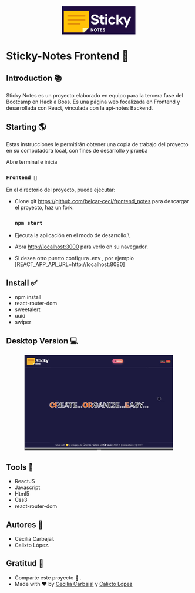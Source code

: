 <p align="center"><img src="./public/Imgs/Readme.MD/Sticky_notes.png?raw=true" width="200"></a></p>

Sticky-Notes Frontend 📝
============
## Introduction 📚
Sticky Notes es un proyecto elaborado en equipo para la tercera fase del Bootcamp en Hack a Boss. Es una página web focalizada en Frontend y desarrollada con React, vinculada con la api-notes Backend.

## Starting 🌎
Estas instrucciones le permitirán obtener una copia de trabajo del proyecto en su computadora local, con fines de desarrollo y prueba

Abre terminal e inicia
### `Frontend 🎉`
En el directorio del proyecto, puede ejecutar:
  - Clone git https://github.com/belcar-ceci/frontend_notes para descargar el proyecto, haz un fork.
    ### `npm start`

  - Ejecuta la aplicación en el modo de desarrollo.\
  - Abra [http://localhost:3000](http://localhost:3000) para verlo en su navegador.
  - Si desea otro puerto configura .env  , por ejemplo [REACT_APP_API_URL=http://localhost:8080]

## Install ✅

- npm install
- react-router-dom
- sweetalert
- uuid
- swiper

## Desktop Version 💻

<p align="center">
  <img src="./public/Imgs/Readme.MD/Destopk_notes.gif?raw=true" width=80% />
</p>

## Tools 🧰 

* ReactJS
* Javascript
* Html5
* Css3
* react-router-dom


## Autores 🚀 

* Cecilia Carbajal.
* Calixto López.
## Gratitud 🎁
* Comparte este proyecto 📢 .
* Made with ❤️ by [Cecilia Carbajal](https://github.com/belcar-ceci/belcar_ceci_portfolio.git) y [Calixto López ](https://github.com/CalixtoLopez)
